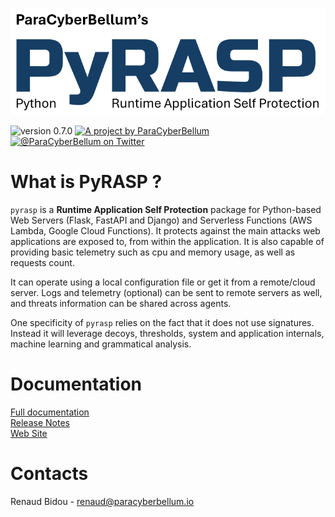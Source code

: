![](pyrasp.png)

<p>
    <img src="https://img.shields.io/badge/Version-0.7.0-green?style=for-the-badge" alt="version 0.7.0"/>
    <a href="https://www.paracyberbellum.io">
        <img src="https://img.shields.io/badge/A%20project%20by-ParaCyberBellum-blue?style=for-the-badge" alt="A project by ParaCyberBellum"/>
    </a>
    <a href="https://twitter.com/ParaCyberBellum">
        <img src="https://img.shields.io/badge/Twitter-@ParaCyberBellum-yellow?style=for-the-badge&color=666666" alt="@ParaCyberBellum on Twitter"/>
    </a>
</p>

# What is PyRASP ?
`pyrasp` is a **Runtime Application Self Protection** package for Python-based Web Servers (Flask, FastAPI and Django) and Serverless Functions (AWS Lambda, Google Cloud Functions). It protects against the main attacks web applications are exposed to, from within the application. It is also capable of providing basic telemetry such as cpu and memory usage, as well as requests count.

It can operate using a local configuration file or get it from a remote/cloud server. Logs and telemetry (optional) can be sent to remote servers as well, and threats information can be shared across agents.

One specificity of `pyrasp` relies on the fact that it does not use signatures. Instead it will leverage decoys, thresholds, system and application internals, machine learning and grammatical analysis.

# Documentation
[Full documentation](https://paracyberbellum.gitbook.io/pyrasp)
<br>[Release Notes](https://github.com/rbidou/pyrasp/blob/main/RELEASE-NOTES.md)
<br>[Web Site](https://pyrasp.paracyberbellum.io)

# Contacts
Renaud Bidou - renaud@paracyberbellum.io










